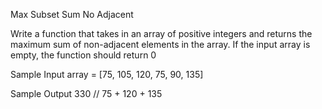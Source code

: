 Max Subset Sum No Adjacent

Write a function that takes in an array of positive integers and returns the maximum sum of non-adjacent elements in the array.
If the input array is empty, the function should return 0

Sample Input
array = [75, 105, 120, 75, 90, 135]

Sample Output
330 // 75 + 120 + 135